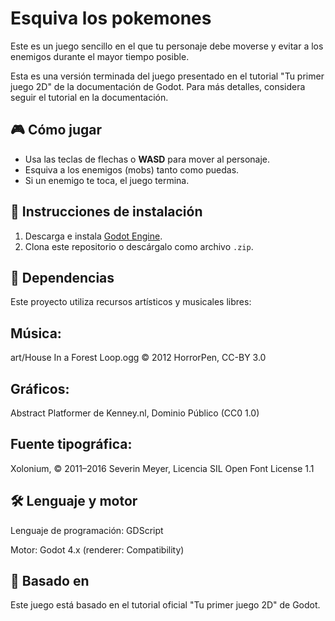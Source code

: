 # Esquiva los pokemones

Este es un juego sencillo en el que tu personaje debe moverse
y evitar a los enemigos durante el mayor tiempo posible.

Esta es una versión terminada del juego presentado en el
tutorial "Tu primer juego 2D"
de la documentación de Godot. Para más detalles,
considera seguir el tutorial en la documentación.

## 🎮 Cómo jugar

- Usa las teclas de flechas o **WASD** para mover al personaje.
- Esquiva a los enemigos (mobs) tanto como puedas.
- Si un enemigo te toca, el juego termina.

## 🚀 Instrucciones de instalación

1. Descarga e instala [Godot Engine](https://godotengine.org/download).
2. Clona este repositorio o descárgalo como archivo `.zip`.

## 🧩 Dependencias
Este proyecto utiliza recursos artísticos y musicales libres:

## Música:
art/House In a Forest Loop.ogg
© 2012 HorrorPen,
CC-BY 3.0

## Gráficos:
Abstract Platformer de Kenney.nl,
Dominio Público (CC0 1.0)

## Fuente tipográfica:
Xolonium, © 2011–2016 Severin Meyer,
Licencia SIL Open Font License 1.1

## 🛠️ Lenguaje y motor
Lenguaje de programación: GDScript

Motor: Godot 4.x (renderer: Compatibility)

## 📖 Basado en
Este juego está basado en el tutorial oficial "Tu primer juego 2D" de Godot.